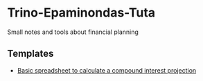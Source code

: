 # Trino-Epaminondas-Tuta
Small notes and tools about financial planning

## Templates
- [ Basic spreadsheet to calculate a compound interest projection ](https://github.com/dtorot/Trino-Epaminondas-Tuta/blob/main/templates/IntCompuesto.xls)
